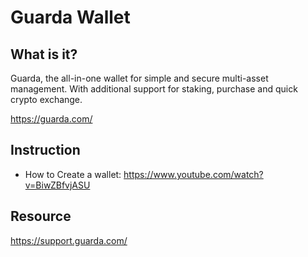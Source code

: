 # Guarda Wallet

## What is it?
Guarda, the all-in-one wallet for simple and secure multi-asset management. With additional support for staking, purchase and quick crypto exchange.

<https://guarda.com/>

## Instruction

* How to Create a wallet: <https://www.youtube.com/watch?v=BiwZBfvjASU>

## Resource

<https://support.guarda.com/>
